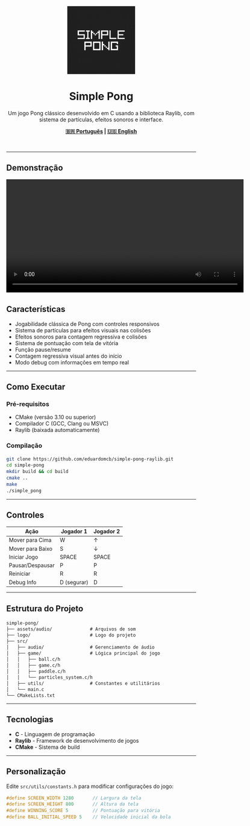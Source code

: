 <div align="center">
  <img src="logo/icon_simple_pong.png" alt="Simple Pong Logo" width="180" height="180">
  <h1>Simple Pong</h1>
  <p>Um jogo Pong clássico desenvolvido em C usando a biblioteca Raylib, com sistema de partículas, efeitos sonoros e interface.</p>

**[🇧🇷 Português](README-pt.md) | [🇺🇸 English](README.md)**
</div>

<br>

---

## Demonstração

<video width="630" height="300" src="https://github.com/user-attachments/assets/62f48423-103b-467e-acc9-d8c0ba7469be"></video>

## Características

- Jogabilidade clássica de Pong com controles responsivos
- Sistema de partículas para efeitos visuais nas colisões
- Efeitos sonoros para contagem regressiva e colisões
- Sistema de pontuação com tela de vitória
- Função pause/resume
- Contagem regressiva visual antes do início
- Modo debug com informações em tempo real

---

## Como Executar

### Pré-requisitos

- CMake (versão 3.10 ou superior)
- Compilador C (GCC, Clang ou MSVC)
- Raylib (baixada automaticamente)

### Compilação

```bash
git clone https://github.com/eduardomcb/simple-pong-raylib.git
cd simple-pong
mkdir build && cd build
cmake ..
make
./simple_pong
```

---

## Controles

| Ação | Jogador 1 | Jogador 2 |
|------|-----------|-----------|
| Mover para Cima | W | ↑ |
| Mover para Baixo | S | ↓ |
| Iniciar Jogo | SPACE | SPACE |
| Pausar/Despausar | P | P |
| Reiniciar | R | R |
| Debug Info | D (segurar) | D |

---

## Estrutura do Projeto

```
simple-pong/
├── assets/audio/              # Arquivos de som
├── logo/                      # Logo do projeto
├── src/
│   ├── audio/                 # Gerenciamento de áudio
│   ├── game/                  # Lógica principal do jogo
│   │   ├── ball.c/h
│   │   ├── game.c/h
│   │   ├── paddle.c/h
│   │   └── particles_system.c/h
│   ├── utils/                 # Constantes e utilitários
│   └── main.c
└── CMakeLists.txt
```

---

## Tecnologias

- **C** - Linguagem de programação
- **Raylib** - Framework de desenvolvimento de jogos
- **CMake** - Sistema de build

---

## Personalização

Edite `src/utils/constants.h` para modificar configurações do jogo:

```c
#define SCREEN_WIDTH 1280       // Largura da tela
#define SCREEN_HEIGHT 800       // Altura da tela
#define WINNING_SCORE 5         // Pontuação para vitória
#define BALL_INITIAL_SPEED 5    // Velocidade inicial da bola
```
